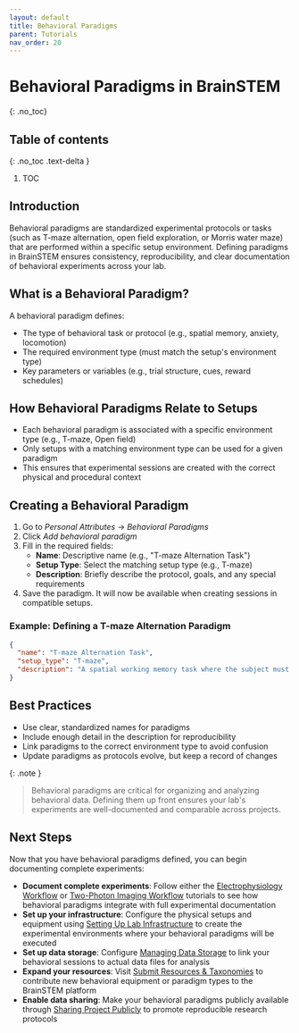 ```yaml
---
layout: default
title: Behavioral Paradigms
parent: Tutorials
nav_order: 20
---
```

# Behavioral Paradigms in BrainSTEM
{: .no_toc}

## Table of contents
{: .no_toc .text-delta }

1. TOC

## Introduction

Behavioral paradigms are standardized experimental protocols or tasks (such as T-maze alternation, open field exploration, or Morris water maze) that are performed within a specific setup environment. Defining paradigms in BrainSTEM ensures consistency, reproducibility, and clear documentation of behavioral experiments across your lab.

## What is a Behavioral Paradigm?

A behavioral paradigm defines:
- The type of behavioral task or protocol (e.g., spatial memory, anxiety, locomotion)
- The required environment type (must match the setup's environment type)
- Key parameters or variables (e.g., trial structure, cues, reward schedules)

## How Behavioral Paradigms Relate to Setups

- Each behavioral paradigm is associated with a specific environment type (e.g., T-maze, Open field)
- Only setups with a matching environment type can be used for a given paradigm
- This ensures that experimental sessions are created with the correct physical and procedural context

## Creating a Behavioral Paradigm

1. Go to *Personal Attributes* → *Behavioral Paradigms*
2. Click *Add behavioral paradigm*
3. Fill in the required fields:
    - **Name**: Descriptive name (e.g., "T-maze Alternation Task")
    - **Setup Type**: Select the matching setup type (e.g., T-maze)
    - **Description**: Briefly describe the protocol, goals, and any special requirements
4. Save the paradigm. It will now be available when creating sessions in compatible setups.

### Example: Defining a T-maze Alternation Paradigm
```json
{
  "name": "T-maze Alternation Task",
  "setup_type": "T-maze",
  "description": "A spatial working memory task where the subject must alternate between left and right arms for reward."
}
```

## Best Practices
- Use clear, standardized names for paradigms
- Include enough detail in the description for reproducibility
- Link paradigms to the correct environment type to avoid confusion
- Update paradigms as protocols evolve, but keep a record of changes

{: .note }
> Behavioral paradigms are critical for organizing and analyzing behavioral data. Defining them up front ensures your lab's experiments are well-documented and comparable across projects.

## Next Steps

Now that you have behavioral paradigms defined, you can begin documenting complete experiments:

- **Document complete experiments**: Follow either the [Electrophysiology Workflow]({{site.baseurl}}/tutorials/electrophysiology-workflow) or [Two-Photon Imaging Workflow]({{site.baseurl}}/tutorials/two-photon-imaging-workflow) tutorials to see how behavioral paradigms integrate with full experimental documentation
- **Set up your infrastructure**: Configure the physical setups and equipment using [Setting Up Lab Infrastructure]({{site.baseurl}}/tutorials/setting-up-lab-infrastructure) to create the experimental environments where your behavioral paradigms will be executed
- **Set up data storage**: Configure [Managing Data Storage]({{site.baseurl}}/tutorials/managing-data-storage) to link your behavioral sessions to actual data files for analysis
- **Expand your resources**: Visit [Submit Resources & Taxonomies]({{site.baseurl}}/tutorials/submit-resource-and-taxonomies) to contribute new behavioral equipment or paradigm types to the BrainSTEM platform
- **Enable data sharing**: Make your behavioral paradigms publicly available through [Sharing Project Publicly]({{site.baseurl}}/tutorials/sharing-project-publicly) to promote reproducible research protocols
